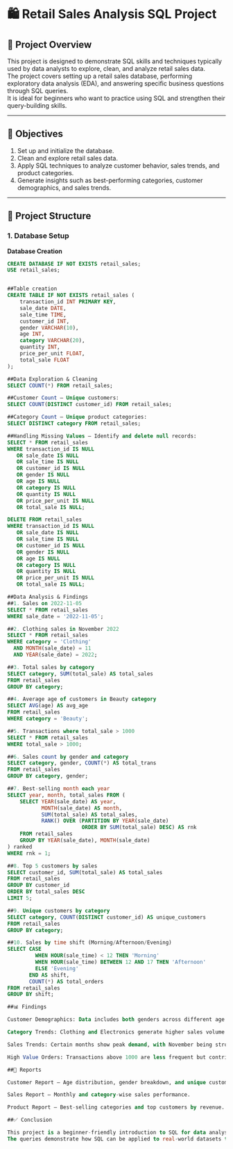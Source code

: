 # 🛍️ Retail Sales Analysis SQL Project

## 📌 Project Overview
This project is designed to demonstrate SQL skills and techniques typically used by data analysts to explore, clean, and analyze retail sales data.  
The project covers setting up a retail sales database, performing exploratory data analysis (EDA), and answering specific business questions through SQL queries.  
It is ideal for beginners who want to practice using SQL and strengthen their query-building skills.

---

## 🎯 Objectives
1. Set up and initialize the database.  
2. Clean and explore retail sales data.  
3. Apply SQL techniques to analyze customer behavior, sales trends, and product categories.  
4. Generate insights such as best-performing categories, customer demographics, and sales trends.  

---

## 📂 Project Structure

### 1. Database Setup
**Database Creation**  
```sql
CREATE DATABASE IF NOT EXISTS retail_sales;
USE retail_sales;


##Table creation
CREATE TABLE IF NOT EXISTS retail_sales (
    transaction_id INT PRIMARY KEY,
    sale_date DATE,
    sale_time TIME,
    customer_id INT,
    gender VARCHAR(10),
    age INT,
    category VARCHAR(20),
    quantity INT,
    price_per_unit FLOAT,
    total_sale FLOAT
);

##Data Exploration & Cleaning
SELECT COUNT(*) FROM retail_sales;

##Customer Count – Unique customers:
SELECT COUNT(DISTINCT customer_id) FROM retail_sales;

##Category Count – Unique product categories:
SELECT DISTINCT category FROM retail_sales;

##Handling Missing Values – Identify and delete null records:
SELECT * FROM retail_sales
WHERE transaction_id IS NULL 
   OR sale_date IS NULL 
   OR sale_time IS NULL 
   OR customer_id IS NULL 
   OR gender IS NULL 
   OR age IS NULL 
   OR category IS NULL 
   OR quantity IS NULL 
   OR price_per_unit IS NULL 
   OR total_sale IS NULL;

DELETE FROM retail_sales
WHERE transaction_id IS NULL 
   OR sale_date IS NULL 
   OR sale_time IS NULL 
   OR customer_id IS NULL 
   OR gender IS NULL 
   OR age IS NULL 
   OR category IS NULL 
   OR quantity IS NULL 
   OR price_per_unit IS NULL 
   OR total_sale IS NULL;

##Data Analysis & Findings
##1. Sales on 2022-11-05
SELECT * FROM retail_sales
WHERE sale_date = '2022-11-05';

##2. Clothing sales in November 2022
SELECT * FROM retail_sales
WHERE category = 'Clothing'
  AND MONTH(sale_date) = 11
  AND YEAR(sale_date) = 2022;

##3. Total sales by category
SELECT category, SUM(total_sale) AS total_sales
FROM retail_sales
GROUP BY category;

##4. Average age of customers in Beauty category
SELECT AVG(age) AS avg_age
FROM retail_sales
WHERE category = 'Beauty';

##5. Transactions where total_sale > 1000
SELECT * FROM retail_sales
WHERE total_sale > 1000;

##6. Sales count by gender and category
SELECT category, gender, COUNT(*) AS total_trans
FROM retail_sales
GROUP BY category, gender;

##7. Best-selling month each year
SELECT year, month, total_sales FROM (
    SELECT YEAR(sale_date) AS year,
           MONTH(sale_date) AS month,
           SUM(total_sale) AS total_sales,
           RANK() OVER (PARTITION BY YEAR(sale_date)
                        ORDER BY SUM(total_sale) DESC) AS rnk
    FROM retail_sales
    GROUP BY YEAR(sale_date), MONTH(sale_date)
) ranked
WHERE rnk = 1;

##8. Top 5 customers by sales
SELECT customer_id, SUM(total_sale) AS total_sales
FROM retail_sales
GROUP BY customer_id
ORDER BY total_sales DESC
LIMIT 5;

##9. Unique customers by category
SELECT category, COUNT(DISTINCT customer_id) AS unique_customers
FROM retail_sales
GROUP BY category;

##10. Sales by time shift (Morning/Afternoon/Evening)
SELECT CASE 
         WHEN HOUR(sale_time) < 12 THEN 'Morning'
         WHEN HOUR(sale_time) BETWEEN 12 AND 17 THEN 'Afternoon'
         ELSE 'Evening'
       END AS shift,
       COUNT(*) AS total_orders
FROM retail_sales
GROUP BY shift;

##📊 Findings

Customer Demographics: Data includes both genders across different age groups.

Category Trends: Clothing and Electronics generate higher sales volume.

Sales Trends: Certain months show peak demand, with November being strong (likely festive sales).

High Value Orders: Transactions above 1000 are less frequent but contribute significantly to revenue.

##📝 Reports

Customer Report – Age distribution, gender breakdown, and unique customers per category.

Sales Report – Monthly and category-wise sales performance.

Product Report – Best-selling categories and top customers by revenue.

##✅ Conclusion

This project is a beginner-friendly introduction to SQL for data analysis, covering database setup, data cleaning, exploratory data analysis, and business insights.
The queries demonstrate how SQL can be applied to real-world datasets to uncover trends, patterns, and actionable insights.
